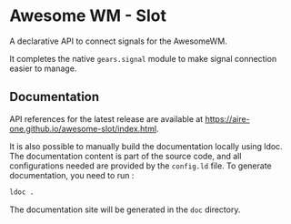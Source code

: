 # Awesome WM - Slot

A declarative API to connect signals for the AwesomeWM.

It completes the native `gears.signal` module to make signal connection easier
to manage.

## Documentation

API references for the latest release are available at <https://aire-one.github.io/awesome-slot/index.html>.

It is also possible to manually build the documentation locally using ldoc. The
documentation content is part of the source code, and all configurations needed
are provided by the `config.ld` file. To generate documentation, you need to
run :

```sh
ldoc .
```

The documentation site will be generated in the `doc` directory.
